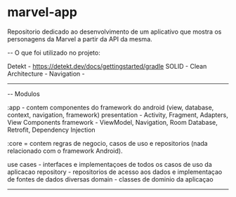# marvel-app
Repositorio dedicado ao desenvolvimento de um aplicativo que mostra os personagens da Marvel a partir da API da mesma.

-- O que foi utilizado no projeto: 

Detekt - https://detekt.dev/docs/gettingstarted/gradle
SOLID - 
Clean Architecture -
Navigation - 

------------------------------------------------------------------------------------------------------------

-- Modulos 

:app - contem componentes do framework do android (view, database, context, navigation, framework)
presentation - Activity, Fragment, Adapters, View Components 
framework - ViewModel, Navigation, Room Database, Retrofit, Dependency Injection 

:core = contem regras de negocio, casos de uso e repositorios (nada relacionado com o framework Android).

use cases - interfaces e implementaçoes de todos os casos de uso da aplicacao 
repository - repositorios de acesso aos dados e implementaçao de fontes de dados diversas 
domain - classes de dominio da aplicaçao 


------------------------------------------------------------------------------------------------------------
